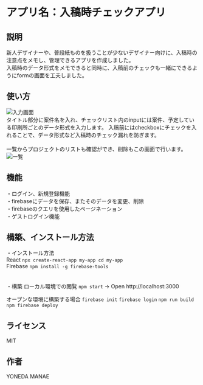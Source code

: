 # アプリ名：入稿時チェックアプリ

## 説明
新人デザイナーや、普段紙ものを扱うことが少ないデザイナー向けに、入稿時の注意点をメモし、管理できるアプリを作成しました。<br>
入稿時のデータ形式をメモできると同時に、入稿前のチェックも一緒にできるようにformの画面を工夫しました。

## 使い方
![入力画面](https://user-images.githubusercontent.com/90192979/166429382-c0bab6e5-e23a-4bcd-a9eb-c3fdbbbb67ef.png)
<br>タイトル部分に案件名を入れ、チェックリスト内のinputには案件、予定している印刷所ごとのデータ形式を入力します。
入稿前にはcheckboxにチェックを入れることで、データ形式など入稿時のチェック漏れを防ぎます。
<br><br>一覧からプロジェクトのリストも確認ができ、削除もこの画面で行います。
![一覧](https://user-images.githubusercontent.com/90192979/166439002-e314cbf3-8308-45a7-804e-bf90e7ee5b13.png)

## 機能
・ログイン、新規登録機能<br>
・firebaseにデータを保存、またそのデータを変更、削除<br>
・firebaseのクエリを使用したページネーション<br>
・ゲストログイン機能<br>

## 構築、インストール方法
・インストール方法<br>
React ```npx create-react-app my-app cd my-app```<br>
Firebase ```npm install -g firebase-tools```<br>
<br><br>
・構築
ローカル環境での閲覧
```npm start```
→ Open http://localhost:3000

オープンな環境に構築する場合
```firebase init```
```firebase login```
```npm run build```
```npm firebase deploy```

## ライセンス
MIT 

## 作者
YONEDA MANAE
<br>
<br>
